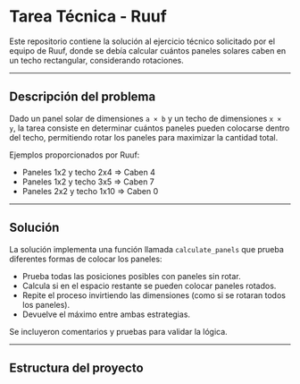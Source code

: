 # Tarea Técnica - Ruuf 

Este repositorio contiene la solución al ejercicio técnico solicitado por el equipo de Ruuf, donde se debía calcular cuántos paneles solares caben en un techo rectangular, considerando rotaciones.

---

## Descripción del problema

Dado un panel solar de dimensiones `a × b` y un techo de dimensiones `x × y`, la tarea consiste en determinar cuántos paneles pueden colocarse dentro del techo, permitiendo rotar los paneles para maximizar la cantidad total.

Ejemplos proporcionados por Ruuf:

- Paneles 1x2 y techo 2x4 ⇒ Caben 4
- Paneles 1x2 y techo 3x5 ⇒ Caben 7
- Paneles 2x2 y techo 1x10 ⇒ Caben 0

---

## Solución

La solución implementa una función llamada `calculate_panels` que prueba diferentes formas de colocar los paneles:

- Prueba todas las posiciones posibles con paneles sin rotar.
- Calcula si en el espacio restante se pueden colocar paneles rotados.
- Repite el proceso invirtiendo las dimensiones (como si se rotaran todos los paneles).
- Devuelve el máximo entre ambas estrategias.

Se incluyeron comentarios y pruebas para validar la lógica.

---

##  Estructura del proyecto
